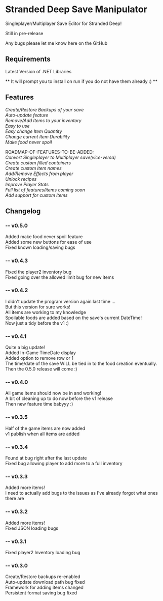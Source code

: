 # Stranded Deep Save Manipulator

Singleplayer/Multiplayer Save Editor for Stranded Deep!

Still in pre-release

Any bugs please let me know here on the GitHub


## Requirements

Latest Version of .NET Libraries

** It will prompt you to install on run if you do not have them already :) **


## Features

*Create/Restore Backups of your save*  
*Auto-update feature*  
*Remove/Add Items to your inventory*  
*Easy to use*  
*Easy change Item Quantity*  
*Change current Item Durability*  
*Make food never spoil*


ROADMAP-OF-FEATURES-TO-BE-ADDED:  
*Convert Singleplayer to Multiplayer save(vice-versa)*  
*Create custom filled containers*    
*Create custom item names*  
*Add/Remove Effects from player*  
*Unlock recipes*  
*Improve Player Stats*  
*Full list of features/items coming soon*  
*Add support for custom items*  

## Changelog  
### -- v0.5.0  
Added make food never spoil feature  
Added some new buttons for ease of use  
Fixed known loading/saving bugs  

### -- v0.4.3  
Fixed the player2 inventory bug  
Fixed going over the allowed limit bug for new items  

### -- v0.4.2  
I didn't update the program version again last time ...  
But this version for sure works!  
All items are working to my knowledge  
Spoilable foods are added based on the save's current DateTime!  
Now just a tidy before the v1 :)    

### -- v0.4.1  
Quite a big update!  
Added In-Game TimeDate display  
Added option to remove row or 1  
The time/date of the save WILL be tied in to the food creation eventually.  
Then the 0.5.0 release will come :)    

### -- v0.4.0    
All game items should now be in and working!  
A bit of cleaning up to do now before the v1 release  
Then new feature time babyyy :)  

### -- v0.3.5  
Half of the game items are now added  
v1 publish when all items are added  

### -- v0.3.4  
Found at bug right after the last update  
Fixed bug allowing player to add more to a full inventory  

### -- v0.3.3    
Added more items!  
I need to actually add bugs to the issues as I've already forgot what ones there are  

### -- v0.3.2  
Added more items!  
Fixed JSON loading bugs

### -- v0.3.1  
Fixed player2 Inventory loading bug  

### -- v0.3.0  
Create/Restore backups re-enabled  
Auto-update download path bug fixed  
Framework for adding items changed  
Persistent format saving bug fixed  
